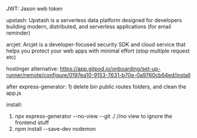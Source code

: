 JWT: Jason web token

upstash: Upstash is a serverless data platform designed for developers building modern, distributed, and serverless applications 
(for email reminder)

arcjet: Arcjet is a developer-focused security SDK and cloud service that helps you protect your web apps with minimal effort 
(stop multiple request etc)

hostinger alternative: https://app.gitpod.io/onboarding/set-up-runner/remote/configure/0197ea10-9153-7631-b70e-0a9760cb64ed/install

after express-generator: 1) delete bin public routes folders, and clean the app.js

install:
1) npx express-generator --no-view --git ./ //no view to ignore the frontend stuff
2) npm install --save-dev nodemon